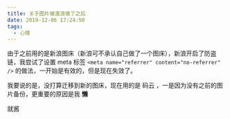 ```yaml
---
title: 关于图片被渣浪墙了之后
date: 2019-12-06 17:24:50
tags:
  - 心情
---
```


由于之前用的是新浪图床（新浪可不承认自己做了一个图床），新浪开启了防盗链，我尝试了设置 meta 标签 `<meta name="referrer" content="no-referrer" />` 的做法，一开始是有效的，但是现在失效了。

<p>
我要说的是，没打算迁移到新的图床，现在用的是 码云 ，一是因为没有之前的图片备份，更重要的原因是我 <b>懒</b>
</p>

就酱
